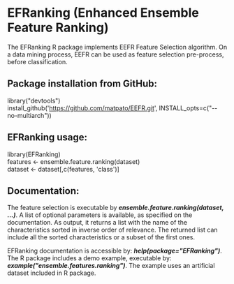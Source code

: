 # EFRanking (Enhanced Ensemble Feature Ranking)
The EFRanking R package implements EEFR Feature Selection algorithm.
On a data mining process, EEFR can be used as feature selection pre-process, before classification.

## Package installation from GitHub:
library("devtools")<br/>
install_github('https://github.com/matpato/EEFR.git', INSTALL_opts=c("--no-multiarch"))


## EFRanking usage:
library(EFRanking)<br/>
features <- ensemble.feature.ranking(dataset)<br/>
dataset <- dataset[,c(features, 'class')]

## Documentation:
The feature selection is executable by ***ensemble.feature.ranking(dataset, ...)***. 
A list of optional parameters is available, as specified on the documentation. 
As output, it returns a list with the name of the characteristics sorted in inverse order of relevance. 
The returned list can include all the sorted characteristics or a subset of the first ones.

EFRanking documentation is accessible by: ***help(package="EFRanking")***. 
The R package includes a demo example, executable by: ***example("ensemble.features.ranking")***. 
The example uses an artificial dataset included in R package.


